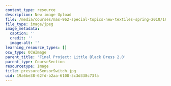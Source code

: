 ```yaml
---
content_type: resource
description: New image Upload
file: /media/courses/mas-962-special-topics-new-textiles-spring-2010/19a6be3862fdb2aa61085c3d338c73fa_pressureSensorSwitch.jpg
file_type: image/jpeg
image_metadata:
  caption: ''
  credit: ''
  image-alt: ''
learning_resource_types: []
ocw_type: OCWImage
parent_title: 'Final Project: Little Black Dress 2.0'
parent_type: CourseSection
resourcetype: Image
title: pressureSensorSwitch.jpg
uid: 19a6be38-62fd-b2aa-6108-5c3d338c73fa
---
```

